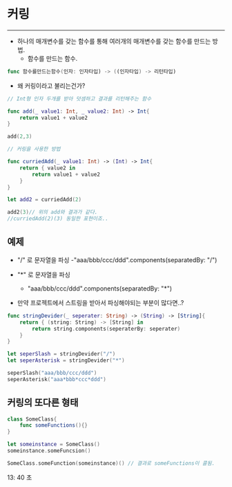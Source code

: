 # 커링
---

- 하나의 매개변수를 갖는 함수를 통해 여러개의 매개변수를 갖는 함수를 만드는 방법.
	- 함수를 만드는 함수.

``` swift
func 함수를만드는함수(인자: 인자타입) -> ((인자타입) -> 리턴타입)
```

- 왜 커링이라고 불리는건가?

``` swift
// Int형 인자 두개를 받아 덧셈하고 결과를 리턴해주는 함수

func add(_ value1: Int, _ value2: Int) -> Int{
	return value1 + value2
}

add(2,3)

// 커링을 사용한 방법

func curriedAdd(_ value1: Int) -> (Int) -> Int{
	return { value2 in
		return value1 + value2
	}
}

let add2 = curriedAdd(2)

add2(3)// 위의 add와 결과가 같다.
//curriedAdd(2)(3) 동일한 표현이죠..
```

## 예제

- "/" 로 문자열을 파싱
	-"aaa/bbb/ccc/ddd".components(separatedBy: "/")


- "*" 로 문자열을 파싱
	- "aaa/bbb/ccc/ddd".components(separatedBy: "*")

- 만약 프로젝트에서 스트링을 받아서 파싱해야되는 부분이 많다면..?

``` swift
func stringDevider(_ seperater: String) -> (String) -> [String]{
	return { (string: String) -> [String] in
		return string.components(seperaterBy: seperater)
	}
}

let seperSlash = stringDevider("/")
let seperAsterisk = stringDevider("*")

seperSlash("aaa/bbb/ccc/ddd")
seperAsterisk("aaa*bbb*ccc*ddd")

```

## 커링의 또다른 형태

```swift
class SomeClass{
	func someFunctions(){}
}

let someinstance = SomeClass()
someinstance.someFuncsion()

SomeClass.someFunction(someinstance)() // 결과로 someFunctions이 콜됨.
```
13: 40 초





